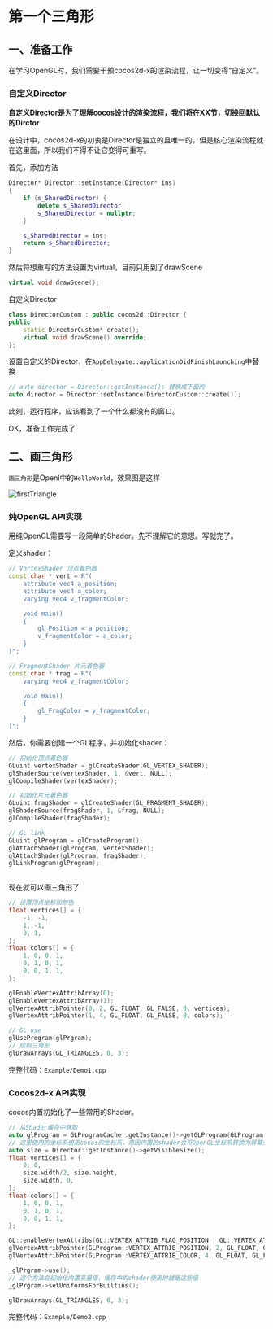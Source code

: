 # 第一个三角形

## 一、准备工作

在学习OpenGL时，我们需要干预cocos2d-x的渲染流程，让一切变得“自定义”。

### 自定义Director

**自定义Director是为了理解cocos设计的渲染流程，我们将在XX节，切换回默认的Dirctor**  

在设计中，cocos2d-x的初衷是Director是独立的且唯一的，但是核心渲染流程就在这里面，所以我们不得不让它变得可重写。

首先，添加方法  

```c++
Director* Director::setInstance(Director* ins)
{
    if (s_SharedDirector) {
        delete s_SharedDirector;
        s_SharedDirector = nullptr;
    }

    s_SharedDirector = ins;
    return s_SharedDirector;
}
```

然后将想重写的方法设置为virtual，目前只用到了drawScene  

```c++
virtual void drawScene();
```

自定义Director  

```c++
class DirectorCustom : public cocos2d::Director {
public:
    static DirectorCustom* create();
    virtual void drawScene() override;
};
```

设置自定义的Director，在`AppDelegate::applicationDidFinishLaunching`中替换  

```c++
// auto director = Director::getInstance(); 替换成下面的
auto director = Director::setInstance(DirectorCustom::create());
```

此刻，运行程序，应该看到了一个什么都没有的窗口。

OK，准备工作完成了

## 二、画三角形

`画三角形`是Openl中的`HelloWorld`，效果图是这样

![firstTriangle](firstTriangle.png)

### 纯OpenGL API实现

用纯OpenGL需要写一段简单的Shader。先不理解它的意思。写就完了。

定义shader：

```c++
// VertexShader 顶点着色器
const char * vert = R"(
    attribute vec4 a_position;
    attribute vec4 a_color;
    varying vec4 v_fragmentColor;

    void main()
    {
        gl_Position = a_position;
        v_fragmentColor = a_color;
    }
)";

// FragmentShader 片元着色器
const char * frag = R"(
    varying vec4 v_fragmentColor;

    void main()
    {
        gl_FragColor = v_fragmentColor;
    }
)";
```

然后，你需要创建一个GL程序，并初始化shader：

```c++
// 初始化顶点着色器
GLuint vertexShader = glCreateShader(GL_VERTEX_SHADER);
glShaderSource(vertexShader, 1, &vert, NULL);
glCompileShader(vertexShader);

// 初始化片元着色器
GLuint fragShader = glCreateShader(GL_FRAGMENT_SHADER);
glShaderSource(fragShader, 1, &frag, NULL);
glCompileShader(fragShader);

// GL link
GLuint glProgram = glCreateProgram();
glAttachShader(glProgram, vertexShader);
glAttachShader(glProgram, fragShader);
glLinkProgram(glProgram);
    
```

现在就可以画三角形了

```c++
// 设置顶点坐标和颜色
float vertices[] = {
    -1, -1,
    1, -1,
    0, 1,
};
float colors[] = {
    1, 0, 0, 1,
    0, 1, 0, 1,
    0, 0, 1, 1,
};

glEnableVertexAttribArray(0);
glEnableVertexAttribArray(1);
glVertexAttribPointer(0, 2, GL_FLOAT, GL_FALSE, 0, vertices);
glVertexAttribPointer(1, 4, GL_FLOAT, GL_FALSE, 0, colors);

// GL use
glUseProgram(glPrgram);
// 绘制三角形
glDrawArrays(GL_TRIANGLES, 0, 3);
```



完整代码：`Example/Demo1.cpp`



### Cocos2d-x API实现

cocos内置初始化了一些常用的Shader。

```c++
// 从Shader缓存中获取
auto glProgram = GLProgramCache::getInstance()->getGLProgram(GLProgram::SHADER_NAME_POSITION_COLOR);
// 这里使用的坐标系使用cocos的坐标系，原因内置的shader会将OpenGL坐标系转换为屏幕坐标系
auto size = Director::getInstance()->getVisibleSize();
float vertices[] = {
    0, 0,
    size.width/2, size.height,
    size.width, 0,
};
float colors[] = {
    1, 0, 0, 1,
    0, 1, 0, 1,
    0, 0, 1, 1,
};

GL::enableVertexAttribs(GL::VERTEX_ATTRIB_FLAG_POSITION | GL::VERTEX_ATTRIB_FLAG_COLOR);
glVertexAttribPointer(GLProgram::VERTEX_ATTRIB_POSITION, 2, GL_FLOAT, GL_FALSE, 0, vertices);
glVertexAttribPointer(GLProgram::VERTEX_ATTRIB_COLOR, 4, GL_FLOAT, GL_FALSE, 0, colors);

_glPrgram->use();
// 这个方法会初始化内置变量值，缓存中的shader使用的就是这些值
_glPrgram->setUniformsForBuiltins();

glDrawArrays(GL_TRIANGLES, 0, 3);

```

完整代码：`Example/Demo2.cpp`

